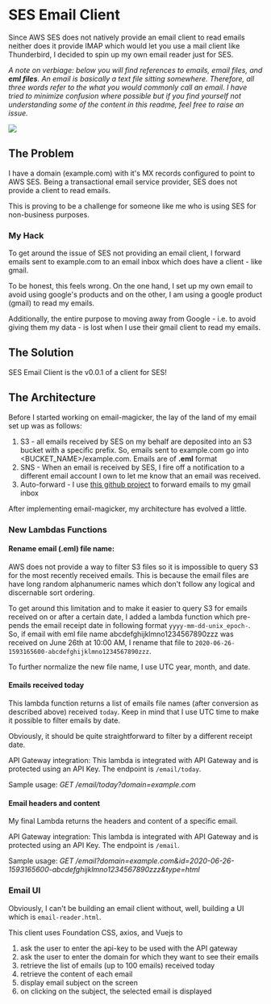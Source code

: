 # SES Email Client

Since AWS SES does not natively provide an email client to read emails neither does it provide IMAP which would let you use a mail client like Thunderbird, I decided to spin up my own email reader just for SES.

*A note on verbiage: below you will find references to **emails*, *email files**, and **eml files**. An email is basically a text file sitting somewhere. Therefore, all three words refer to the what you would commonly call an email. I have tried to minimize confusion where possible but if you find yourself not understanding some of the content in this readme, feel free to raise an issue.*

![](docs/email-magicker.gif)

## The Problem

I have a domain (example.com) with it's MX records configured to point to AWS SES. Being a transactional email service provider, SES does not provide a client to read emails. 

This is proving to be a challenge for someone like me who is using SES for non-business purposes.

### My Hack

To get around the issue of SES not providing an email client, I forward emails sent to example.com to an email inbox which does have a client - like gmail. 

To be honest, this feels wrong. On the one hand, I set up my own email to avoid using google's products and on the other, I am using a google product (gmail) to read my emails. 

Additionally, the entire purpose to moving away from Google - i.e. to avoid giving them my data - is lost when I use their gmail client to read my emails.

## The Solution

SES Email Client is the v0.0.1 of a client for SES!

## The Architecture 

Before I started working on email-magicker, the lay of the land of my email set up was as follows:

1. S3 - all emails received by SES on my behalf are deposited into an S3 bucket with a specific prefix. So, emails sent to example.com go into <BUCKET_NAME>/example.com. Emails are of **.eml** format
2. SNS - When an email is received by SES, I fire off a notification to a different email account I own to let me know that an email was received.
3. Auto-forward - I use [this github project](https://github.com/arithmetric/aws-lambda-ses-forwarder) to forward emails to my gmail inbox

After implementing email-magicker, my architecture has evolved a little.

### New Lambdas Functions

#### Rename email (.eml) file name: 

AWS does not provide a way to filter S3 files so it is impossible to query S3 for the most recently received emails. This is because the email files are have long random alphanumeric names which don't follow any logical and discernable sort ordering. 

To get around this limitation and to make it easier to query S3 for emails received on or after a certain date, I added a lambda function which pre-pends the email receipt date in following format ```yyyy-mm-dd-unix_epoch-```. So, if email with eml file name abcdefghijklmno1234567890zzz was received on June 26th at 10:00 AM, I rename that file to ```2020-06-26-1593165600-abcdefghijklmno1234567890zzz```. 

To further normalize the new file name, I use UTC year, month, and date.

#### Emails received today 

This lambda function returns a list of emails file names (after conversion as described above) received ```today```. Keep in mind that I use UTC time to make it possible to filter emails by date. 

Obviously, it should be quite straightforward to filter by a different receipt date. 

API Gateway integration: This lambda is integrated with API Gateway and is protected using an API Key. The endpoint is `/email/today`.

Sample usage: *GET /email/today?domain=example.com*

#### Email headers and content

My final Lambda returns the headers and content of a specific email. 

API Gateway integration: This lambda is integrated with API Gateway and is protected using an API Key. The endpoint is `/email`. 

Sample usage: *GET /email?domain=example.com&id=2020-06-26-1593165600-abcdefghijklmno1234567890zzz&type=html*

### Email UI

Obviously, I can't be building an email client without, well, building a UI which is ```email-reader.html```.

This client uses Foundation CSS, axios, and Vuejs to 
1. ask the user to enter the api-key to be used with the API gateway
2. ask the user to enter the domain for which they want to see their emails
3. retrieve the list of emails (up to 100 emails) received today
4. retrieve the content of each email
5. display email subject on the screen
6. on clicking on the subject, the selected email is displayed
